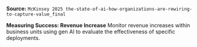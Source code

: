 **Source:** `McKinsey 2025 the-state-of-ai-how-organizations-are-rewiring-to-capture-value_final`

**Measuring Success: Revenue Increase**
Monitor revenue increases within business units using gen AI to evaluate the effectiveness of specific deployments.
